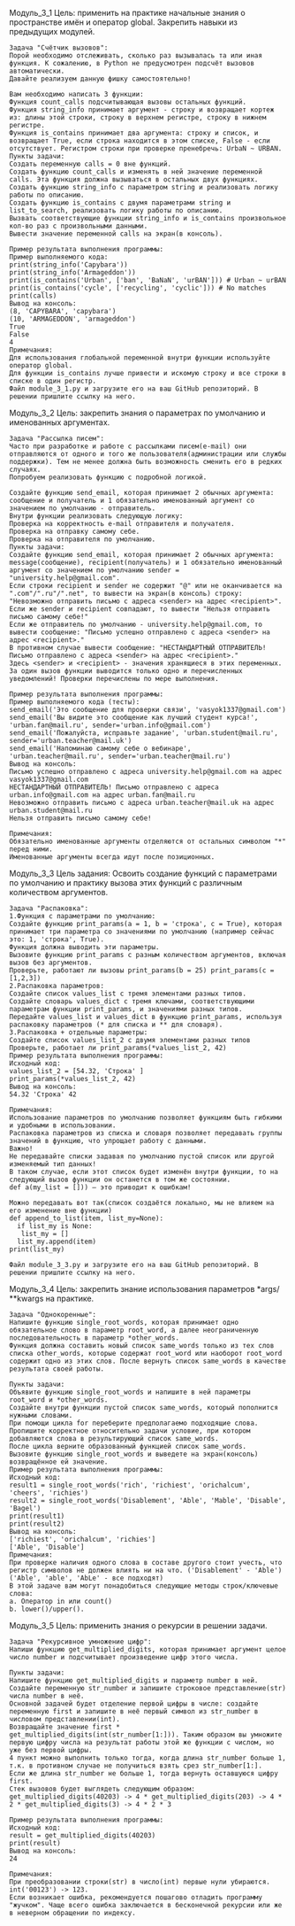 Модуль_3_1
    Цель: применить на практике начальные знания о пространстве имён и оператор global. Закрепить навыки из предыдущих модулей.
    
    Задача "Счётчик вызовов":
    Порой необходимо отслеживать, сколько раз вызывалась та или иная функция. К сожалению, в Python не предусмотрен подсчёт вызовов автоматически.
    Давайте реализуем данную фишку самостоятельно!
    
    Вам необходимо написать 3 функции:
    Функция count_calls подсчитывающая вызовы остальных функций.
    Функция string_info принимает аргумент - строку и возвращает кортеж из: длины этой строки, строку в верхнем регистре, строку в нижнем регистре.
    Функция is_contains принимает два аргумента: строку и список, и возвращает True, если строка находится в этом списке, False - если отсутствует. Регистром строки при проверке пренебречь: UrbaN ~ URBAN.
    Пункты задачи:
    Создать переменную calls = 0 вне функций.
    Создать функцию count_calls и изменять в ней значение переменной calls. Эта функция должна вызываться в остальных двух функциях.
    Создать функцию string_info с параметром string и реализовать логику работы по описанию.
    Создать функцию is_contains с двумя параметрами string и list_to_search, реализовать логику работы по описанию.
    Вызвать соответствующие функции string_info и is_contains произвольное кол-во раз с произвольными данными.
    Вывести значение переменной calls на экран(в консоль).
    
    Пример результата выполнения программы:
    Пример выполняемого кода:
    print(string_info('Capybara'))
    print(string_info('Armageddon'))
    print(is_contains('Urban', ['ban', 'BaNaN', 'urBAN'])) # Urban ~ urBAN
    print(is_contains('cycle', ['recycling', 'cyclic'])) # No matches
    print(calls)
    Вывод на консоль:
    (8, 'CAPYBARA', 'capybara')
    (10, 'ARMAGEDDON', 'armageddon')
    True
    False
    4
    Примечания:
    Для использования глобальной переменной внутри функции используйте оператор global.
    Для функции is_contains лучше привести и искомую строку и все строки в списке в один регистр.
    Файл module_3_1.py и загрузите его на ваш GitHub репозиторий. В решении пришлите ссылку на него.

Модуль_3_2
    Цель: закрепить знания о параметрах по умолчанию и именованных аргументах.

    Задача "Рассылка писем":
    Часто при разработке и работе с рассылками писем(e-mail) они отправляются от одного и того же пользователя(администрации или службы поддержки). Тем не менее должна быть возможность сменить его в редких случаях.
    Попробуем реализовать функцию с подробной логикой.
    
    Создайте функцию send_email, которая принимает 2 обычных аргумента: сообщение и получатель и 1 обязательно именованный аргумент со значением по умолчанию - отправитель.
    Внутри функции реализовать следующую логику:
    Проверка на корректность e-mail отправителя и получателя.
    Проверка на отправку самому себе.
    Проверка на отправителя по умолчанию.
    Пункты задачи:
    Создайте функцию send_email, которая принимает 2 обычных аргумента: message(сообщение), recipient(получатель) и 1 обязательно именованный аргумент со значением по умолчанию sender = "university.help@gmail.com".
    Если строки recipient и sender не содержит "@" или не оканчивается на ".com"/".ru"/".net", то вывести на экран(в консоль) строку: "Невозможно отправить письмо с адреса <sender> на адрес <recipient>".
    Если же sender и recipient совпадают, то вывести "Нельзя отправить письмо самому себе!"
    Если же отправитель по умолчанию - university.help@gmail.com, то вывести сообщение: "Письмо успешно отправлено с адреса <sender> на адрес <recipient>."
    В противном случае вывести сообщение: "НЕСТАНДАРТНЫЙ ОТПРАВИТЕЛЬ! Письмо отправлено с адреса <sender> на адрес <recipient>."
    Здесь <sender> и <recipient> - значения хранящиеся в этих переменных.
    За один вызов функции выводится только одно и перечисленных уведомлений! Проверки перечислены по мере выполнения.
    
    Пример результата выполнения программы:
    Пример выполняемого кода (тесты):
    send_email('Это сообщение для проверки связи', 'vasyok1337@gmail.com')
    send_email('Вы видите это сообщение как лучший студент курса!', 'urban.fan@mail.ru', sender='urban.info@gmail.com')
    send_email('Пожалуйста, исправьте задание', 'urban.student@mail.ru', sender='urban.teacher@mail.uk')
    send_email('Напоминаю самому себе о вебинаре', 'urban.teacher@mail.ru', sender='urban.teacher@mail.ru')
    Вывод на консоль:
    Письмо успешно отправлено с адреса university.help@gmail.com на адрес vasyok1337@gmail.com
    НЕСТАНДАРТНЫЙ ОТПРАВИТЕЛЬ! Письмо отправлено с адреса urban.info@gmail.com на адрес urban.fan@mail.ru
    Невозможно отправить письмо с адреса urban.teacher@mail.uk на адрес urban.student@mail.ru
    Нельзя отправить письмо самому себе!
    
    Примечания:
    Обязательно именованные аргументы отделяются от остальных символом "*" перед ними.
    Именованные аргументы всегда идут после позиционных.

Модуль_3_3
    Цель задания: Освоить создание функций с параметрами по умолчанию и практику вызова этих функций с различным количеством аргументов.

    Задача "Распаковка":
    1.Функция с параметрами по умолчанию:
    Создайте функцию print_params(a = 1, b = 'строка', c = True), которая принимает три параметра со значениями по умолчанию (например сейчас это: 1, 'строка', True).
    Функция должна выводить эти параметры.
    Вызовите функцию print_params с разным количеством аргументов, включая вызов без аргументов.
    Проверьте, работают ли вызовы print_params(b = 25) print_params(c = [1,2,3])
    2.Распаковка параметров:
    Создайте список values_list с тремя элементами разных типов.
    Создайте словарь values_dict с тремя ключами, соответствующими параметрам функции print_params, и значениями разных типов.
    Передайте values_list и values_dict в функцию print_params, используя распаковку параметров (* для списка и ** для словаря).
    3.Распаковка + отдельные параметры:
    Создайте список values_list_2 с двумя элементами разных типов
    Проверьте, работает ли print_params(*values_list_2, 42)
    Пример результата выполнения программы:
    Исходный код:
    values_list_2 = [54.32, 'Строка' ]
    print_params(*values_list_2, 42)
    Вывод на консоль:
    54.32 'Строка' 42
    
    Примечания:
    Использование параметров по умолчанию позволяет функциям быть гибкими и удобными в использовании.
    Распаковка параметров из списка и словаря позволяет передавать группы значений в функцию, что упрощает работу с данными.
    Важно!
    Не передавайте списки задавая по умолчанию пустой список или другой изменяемый тип данных!
    В таком случае, если этот список будет изменён внутри функции, то на следующий вызов функции он останется в том же состоянии.
    def a(my_list = [])) – это приводит к ошибкам!
    
    Можно передавать вот так(список создаётся локально, мы не влияем на его изменение вне функции)
    def append_to_list(item, list_my=None):
      if list_my is None:
       list_my = []
      list_my.append(item)
    print(list_my)
    
    Файл module_3_3.py и загрузите его на ваш GitHub репозиторий. В решении пришлите ссылку на него.

Модуль_3_4
    Цель: закрепить знание использования параметров *args/ **kwargs на практике.
    
    Задача "Однокоренные":
    Напишите функцию single_root_words, которая принимает одно обязательное слово в параметр root_word, а далее неограниченную последовательность в параметр *other_words.
    Функция должна составить новый список same_words только из тех слов списка other_words, которые содержат root_word или наоборот root_word содержит одно из этих слов. После вернуть список same_words в качестве результата своей работы.
    
    Пункты задачи:
    Объявите функцию single_root_words и напишите в ней параметры root_word и *other_words.
    Создайте внутри функции пустой список same_words, который пополнится нужными словами.
    При помощи цикла for переберите предполагаемо подходящие слова.
    Пропишите корректное относительно задачи условие, при котором добавляются слова в результирующий список same_words.
    После цикла верните образованный функцией список same_words.
    Вызовите функцию single_root_words и выведете на экран(консоль) возвращённое ей значение.
    Пример результата выполнения программы:
    Исходный код:
    result1 = single_root_words('rich', 'richiest', 'orichalcum', 'cheers', 'richies')
    result2 = single_root_words('Disablement', 'Able', 'Mable', 'Disable', 'Bagel')
    print(result1)
    print(result2)
    Вывод на консоль:
    ['richiest', 'orichalcum', 'richies']
    ['Able', 'Disable']
    Примечания:
    При проверке наличия одного слова в составе другого стоит учесть, что регистр символов не должен влиять ни на что. ('Disablement' - 'Able') ('Able', 'able', 'AbLe' - все подходят)
    В этой задаче вам могут понадобиться следующие методы строк/ключевые слова:
    а. Оператор in или count()
    b. lower()/upper().

Модуль_3_5
    Цель: применить знания о рекурсии в решении задачи.

    Задача "Рекурсивное умножение цифр":
    Напиши функцию get_multiplied_digits, которая принимает аргумент целое число number и подсчитывает произведение цифр этого числа.
    
    Пункты задачи:
    Напишите функцию get_multiplied_digits и параметр number в ней.
    Создайте переменную str_number и запишите строковое представление(str) числа number в неё.
    Основной задачей будет отделение первой цифры в числе: создайте переменную first и запишите в неё первый символ из str_number в числовом представлении(int).
    Возвращайте значение first * get_multiplied_digits(int(str_number[1:])). Таким образом вы умножите первую цифру числа на результат работы этой же функции с числом, но уже без первой цифры.
    4 пункт можно выполнить только тогда, когда длина str_number больше 1, т.к. в противном случае не получиться взять срез str_number[1:].
    Если же длина str_number не больше 1, тогда вернуть оставшуюся цифру first.
    Стек вызовов будет выглядеть следующим образом:
    get_multiplied_digits(40203) -> 4 * get_multiplied_digits(203) -> 4 * 2 * get_multiplied_digits(3) -> 4 * 2 * 3
    
    Пример результата выполнения программы:
    Исходный код:
    result = get_multiplied_digits(40203)
    print(result)
    Вывод на консоль:
    24
    
    Примечания:
    При преобразовании строки(str) в число(int) первые нули убираются. int('00123') -> 123.
    Если возникает ошибка, рекомендуется пошагово отладить программу "жучком". Чаще всего ошибка заключается в бесконечной рекурсии или же в неверном обращении по индексу.

